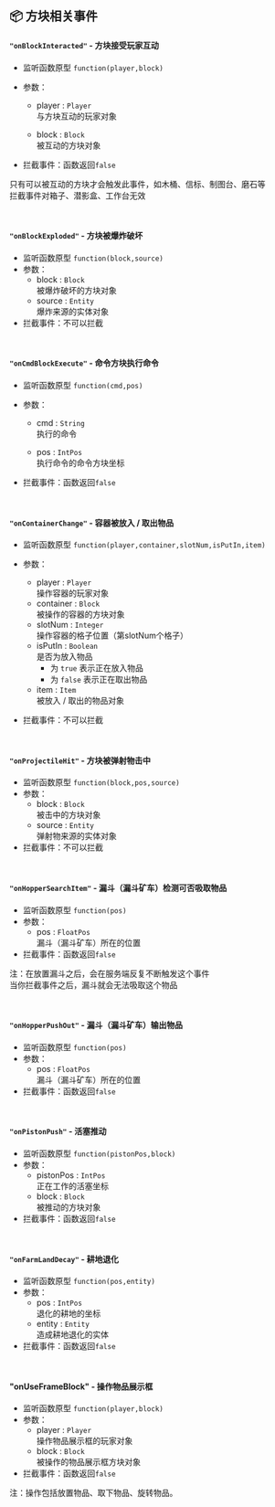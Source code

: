## 📦 方块相关事件

#### `"onBlockInteracted"` - 方块接受玩家互动

- 监听函数原型
  `function(player,block)`
- 参数：
  - player : `Player`  
    与方块互动的玩家对象

  - block : `Block`  
    被互动的方块对象

- 拦截事件：函数返回`false`

只有可以被互动的方块才会触发此事件，如木桶、信标、制图台、磨石等  
拦截事件对箱子、潜影盒、工作台无效

<br>

#### `"onBlockExploded"` - 方块被爆炸破坏

- 监听函数原型
  `function(block,source)`
- 参数：
  - block : `Block`  
    被爆炸破坏的方块对象
  - source : `Entity`  
    爆炸来源的实体对象
- 拦截事件：不可以拦截

<br>

#### `"onCmdBlockExecute"` - 命令方块执行命令

- 监听函数原型
  `function(cmd,pos)`
- 参数：
  - cmd : `String`  
    执行的命令

  - pos : `IntPos`  
    执行命令的命令方块坐标

- 拦截事件：函数返回`false`

<br>

#### `"onContainerChange"` - 容器被放入 / 取出物品

- 监听函数原型
  `function(player,container,slotNum,isPutIn,item)`

- 参数：
  - player : `Player`  
    操作容器的玩家对象
  - container : `Block`  
    被操作的容器的方块对象
  - slotNum : `Integer`  
    操作容器的格子位置（第slotNum个格子）
  - isPutIn : `Boolean`  
    是否为放入物品
    - 为 `true` 表示正在放入物品
    - 为 `false` 表示正在取出物品
  - item : `Item`  
    被放入 / 取出的物品对象

- 拦截事件：不可以拦截

<br>

#### `"onProjectileHit"` - 方块被弹射物击中

- 监听函数原型
  `function(block,pos,source)`
- 参数：
  - block : `Block`  
    被击中的方块对象
  - source : `Entity`  
    弹射物来源的实体对象
- 拦截事件：不可以拦截

<br>

#### `"onHopperSearchItem"` - 漏斗（漏斗矿车）检测可否吸取物品

- 监听函数原型
  `function(pos)`
- 参数：
  - pos : `FloatPos`  
    漏斗（漏斗矿车）所在的位置
- 拦截事件：函数返回`false`

注：在放置漏斗之后，会在服务端反复不断触发这个事件  
当你拦截事件之后，漏斗就会无法吸取这个物品

<br>

#### `"onHopperPushOut"` - 漏斗（漏斗矿车）输出物品

- 监听函数原型
  `function(pos)`
- 参数：
  - pos : `FloatPos`  
    漏斗（漏斗矿车）所在的位置
- 拦截事件：函数返回`false`

<br>

#### `"onPistonPush"` - 活塞推动

- 监听函数原型
  `function(pistonPos,block)`
- 参数：
  - pistonPos : `IntPos`  
    正在工作的活塞坐标
  - block : `Block`  
    被推动的方块对象
- 拦截事件：函数返回`false`

<br>

#### `"onFarmLandDecay"` - 耕地退化

- 监听函数原型
  `function(pos,entity)`
- 参数：
  - pos : `IntPos`  
    退化的耕地的坐标
  - entity : `Entity`  
    造成耕地退化的实体
- 拦截事件：函数返回`false`

<br>

#### "onUseFrameBlock" - 操作物品展示框

- 监听函数原型
  `function(player,block)`
- 参数：
  - player : `Player`  
    操作物品展示框的玩家对象
  - block : `Block`  
    被操作的物品展示框方块对象
- 拦截事件：函数返回`false`

注：操作包括放置物品、取下物品、旋转物品。